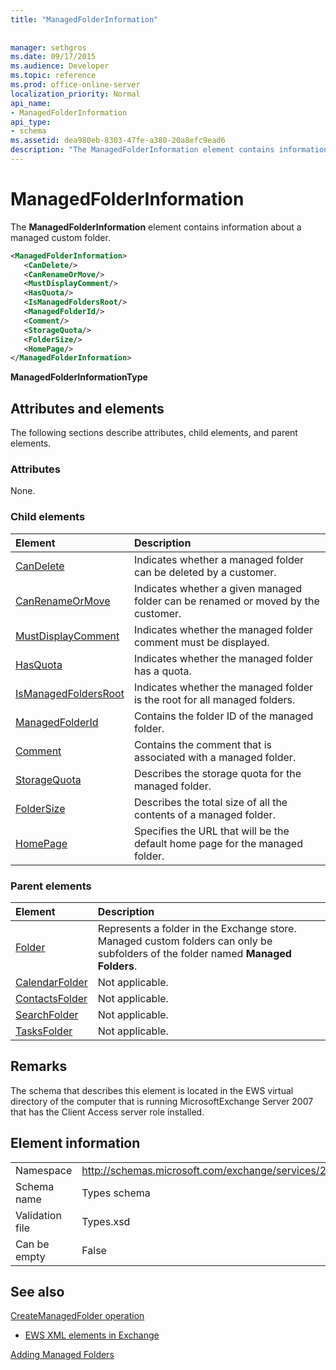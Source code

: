 ```yaml
---
title: "ManagedFolderInformation"
 
 
manager: sethgros
ms.date: 09/17/2015
ms.audience: Developer
ms.topic: reference
ms.prod: office-online-server
localization_priority: Normal
api_name:
- ManagedFolderInformation
api_type:
- schema
ms.assetid: dea980eb-8303-47fe-a380-20a8efc9ead6
description: "The ManagedFolderInformation element contains information about a managed custom folder."
---
```


# ManagedFolderInformation

The **ManagedFolderInformation** element contains information about a managed custom folder. 
  
```xml
<ManagedFolderInformation>
   <CanDelete/>
   <CanRenameOrMove/>
   <MustDisplayComment/>
   <HasQuota/>
   <IsManagedFoldersRoot/>
   <ManagedFolderId/>
   <Comment/>
   <StorageQuota/>
   <FolderSize/>
   <HomePage/>
</ManagedFolderInformation>
```

 **ManagedFolderInformationType**
## Attributes and elements

The following sections describe attributes, child elements, and parent elements.
  
### Attributes

None.
  
### Child elements

|**Element**|**Description**|
|:-----|:-----|
|[CanDelete](candelete.md) <br/> |Indicates whether a managed folder can be deleted by a customer.  <br/> |
|[CanRenameOrMove](canrenameormove.md) <br/> |Indicates whether a given managed folder can be renamed or moved by the customer.  <br/> |
|[MustDisplayComment](mustdisplaycomment.md) <br/> |Indicates whether the managed folder comment must be displayed.  <br/> |
|[HasQuota](hasquota.md) <br/> |Indicates whether the managed folder has a quota.  <br/> |
|[IsManagedFoldersRoot](ismanagedfoldersroot.md) <br/> |Indicates whether the managed folder is the root for all managed folders.  <br/> |
|[ManagedFolderId](managedfolderid.md) <br/> |Contains the folder ID of the managed folder.  <br/> |
|[Comment](comment.md) <br/> |Contains the comment that is associated with a managed folder.  <br/> |
|[StorageQuota](storagequota.md) <br/> |Describes the storage quota for the managed folder.  <br/> |
|[FolderSize](foldersize.md) <br/> |Describes the total size of all the contents of a managed folder.  <br/> |
|[HomePage](homepage.md) <br/> |Specifies the URL that will be the default home page for the managed folder.  <br/> |
   
### Parent elements

|**Element**|**Description**|
|:-----|:-----|
|[Folder](folder.md) <br/> |Represents a folder in the Exchange store. Managed custom folders can only be subfolders of the folder named **Managed Folders**.  <br/> |
|[CalendarFolder](calendarfolder.md) <br/> |Not applicable.  <br/> |
|[ContactsFolder](contactsfolder.md) <br/> |Not applicable.  <br/> |
|[SearchFolder](searchfolder.md) <br/> |Not applicable.  <br/> |
|[TasksFolder](tasksfolder.md) <br/> |Not applicable.  <br/> |
   
## Remarks

The schema that describes this element is located in the EWS virtual directory of the computer that is running MicrosoftExchange Server 2007 that has the Client Access server role installed.
  
## Element information

|||
|:-----|:-----|
|Namespace  <br/> |http://schemas.microsoft.com/exchange/services/2006/types  <br/> |
|Schema name  <br/> |Types schema  <br/> |
|Validation file  <br/> |Types.xsd  <br/> |
|Can be empty  <br/> |False  <br/> |
   
## See also



[CreateManagedFolder operation](createmanagedfolder-operation.md)


- [EWS XML elements in Exchange](ews-xml-elements-in-exchange.md)


[Adding Managed Folders](https://msdn.microsoft.com/library/846658c6-7043-40fb-8439-19f97c2a967f%28Office.15%29.aspx)

